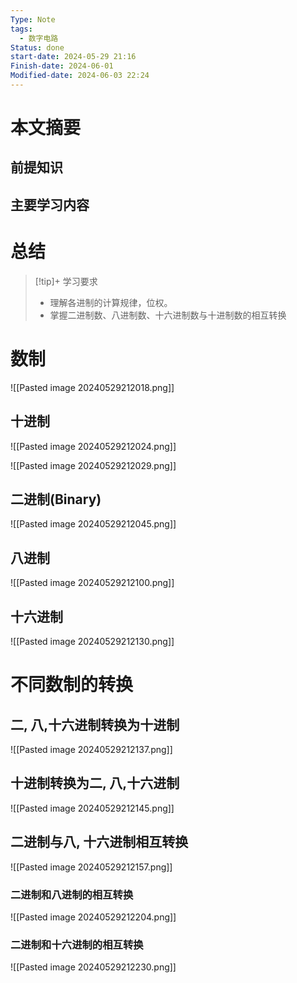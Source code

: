 ```yaml
---
Type: Note
tags:
  - 数字电路
Status: done
start-date: 2024-05-29 21:16
Finish-date: 2024-06-01
Modified-date: 2024-06-03 22:24
---
```


# 本文摘要


## 前提知识



## 主要学习内容




# 总结


> [!tip]+ 学习要求
> - 理解各进制的计算规律，位权。
> - 掌握二进制数、八进制数、十六进制数与十进制数的相互转换

# 数制

![[Pasted image 20240529212018.png]]



## 十进制
![[Pasted image 20240529212024.png]]


![[Pasted image 20240529212029.png]]

## 二进制(Binary)
![[Pasted image 20240529212045.png]]



## 八进制
![[Pasted image 20240529212100.png]]


## 十六进制
![[Pasted image 20240529212130.png]]

# 不同数制的转换
## 二, 八,十六进制转换为十进制
![[Pasted image 20240529212137.png]]


## 十进制转换为二, 八,十六进制
![[Pasted image 20240529212145.png]]

## 二进制与八, 十六进制相互转换
![[Pasted image 20240529212157.png]]

### 二进制和八进制的相互转换
![[Pasted image 20240529212204.png]]


### 二进制和十六进制的相互转换
![[Pasted image 20240529212230.png]]

